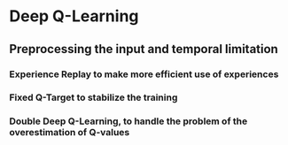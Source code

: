 # Deep Q-Learning 

## Preprocessing the input and temporal limitation

### Experience Replay to make more efficient use of experiences

### Fixed Q-Target to stabilize the training

### Double Deep Q-Learning, to handle the problem of the overestimation of Q-values